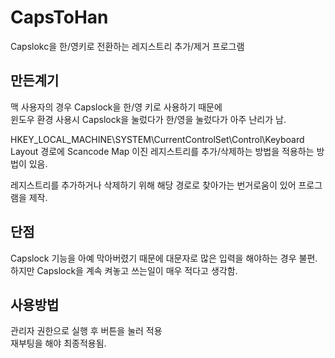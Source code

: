 # CapsToHan
Capslokc을 한/영키로 전환하는 레지스트리 추가/제거 프로그램


## 만든계기
맥 사용자의 경우 Capslock을 한/영 키로 사용하기 때문에  
윈도우 환경 사용시 Capslock을 눌렀다가 한/영을 눌렀다가 아주 난리가 남.  


HKEY_LOCAL_MACHINE\SYSTEM\CurrentControlSet\Control\Keyboard Layout 경로에
Scancode Map 이진 레지스트리를 추가/삭제하는 방법을 적용하는 방법이 있음.

레지스트리를 추가하거나 삭제하기 위해 해당 경로로 찾아가는 번거로움이 있어 프로그램을 제작. 


## 단점
Capslock 기능을 아예 막아버렸기 때문에 대문자로 많은 입력을 해야하는 경우 불편.  
하지만 Capslock을 계속 켜놓고 쓰는일이 매우 적다고 생각함.  


## 사용방법
관리자 권한으로 실행 후 버튼을 눌러 적용  
재부팅을 해야 최종적용됨.

